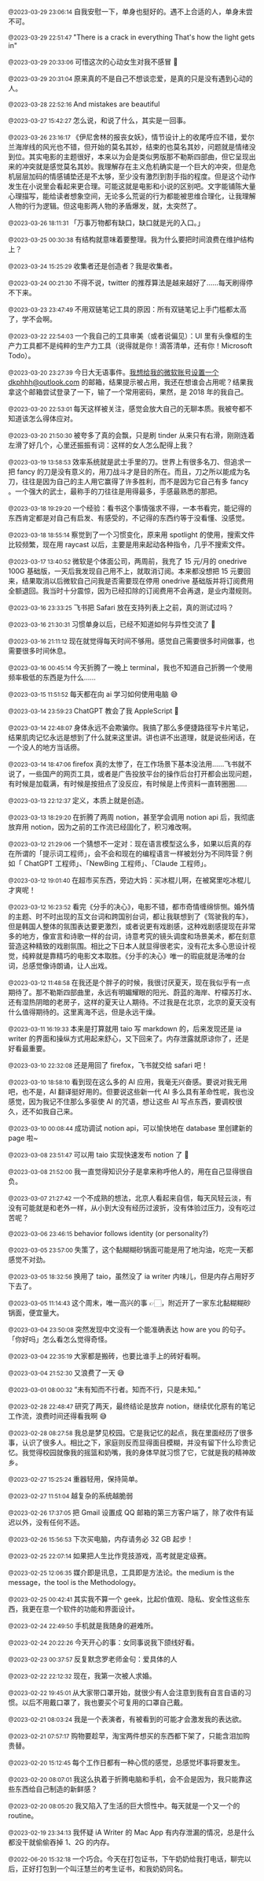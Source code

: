 <small>@2023-03-29 23:06:14 </small>自我安慰一下，单身也挺好的。遇不上合适的人，单身未尝不可。

<small>@2023-03-29 22:51:47 </small>"There is a crack in everything That's how the light gets in"

<small>@2023-03-29 20:33:06 </small>可惜这次的心动女生对我不感冒 🥺

<small>@2023-03-29 20:31:04 </small>原来真的不是自己不想谈恋爱，是真的只是没有遇到心动的人。

<small>@2023-03-28 22:52:16 </small>And mistakes are beautiful

<small>@2023-03-27 15:42:27 </small>怎么说，和说了什么，其实是一回事。

<small>@2023-03-26 23:16:17 </small>《伊尼舍林的报丧女妖》，情节设计上的收尾呼应不错，爱尔兰海岸线的风光也不错，但开始的莫名其妙，结束的也莫名其妙，问题就是情绪没到位。其实电影的主题很好，本来以为会是类似男版那不勒斯四部曲，但它呈现出来的冲突就是感觉莫名其妙。我理解存在主义危机确实是一个巨大的冲突，但是危机层层加码的情感铺垫还是不太够，至少没有激烈到割手指的程度。但是这个动作发生在小说里会看起来更合理。可能这就是电影和小说的区别吧。文字能铺陈大量心理描写，能给读者想象空间，无论多么荒诞的行为都能被思维合理化，让我理解人物的行为逻辑。但这电影两人物的矛盾爆发，就，太突然了。

<small>@2023-03-26 18:11:31 </small>「万事万物都有缺口，缺口就是光的入口。」

<small>@2023-03-25 00:30:38 </small>有结构就意味着要整理。我为什么要把时间浪费在维护结构上？

<small>@2023-03-24 15:25:29 </small>收集者还是创造者？我是收集者。

<small>@2023-03-24 00:21:30 </small>不得不说，twitter 的推荐算法是越来越好了……每天刷得停不下来。

<small>@2023-03-23 23:47:49 </small>不用双链笔记工具的原因：所有双链笔记上手门槛都太高了，学不会啊。

<small>@2023-03-22 22:54:03 </small>一个我自己的工具审美（或者说偏见）：UI 里有头像框的生产力工具都不是纯粹的生产力工具（说得就是你！滴答清单，还有你！Microsoft Todo）。

<small>@2023-03-20 23:27:39 </small>今日大无语事件。我想给我的微软账号设置一个dkphhh@outlook.com 的邮箱，结果提示被占用，我还在想谁会占用呢？结果我拿这个邮箱尝试登录了一下，输了一个常用密码，果然，是 2018 年的我自己。

<small>@2023-03-20 22:53:01 </small>每天这样被关注，感觉会放大自己的无聊本质。我被夸都不知道该怎么得体应对。

<small>@2023-03-20 21:50:30 </small>被夸多了真的会飘，只是刷 tinder 从来只有右滑，刚刚连着左滑了好几个，心里还振振有词：这样的女人怎么配得上我？

<small>@2023-03-19 13:58:53 </small>效率系统就是武士手里的刀。世界上有很多名刀、但追求一把 fancy 的刀是没有意义的，用刀战斗才是目的所在。而且，刀之所以能成为名刀，往往是因为自己的主人用它赢得了许多胜利，而不是因为它自己有多 fancy 。一个强大的武士，最称手的刀往往是用得最多，手感最熟悉的那把。

<small>@2023-03-18 19:29:20 </small>一个经验：看书这个事情强求不得，一本书看完，能记得的东西肯定都是对自己有启发、有感受的，不记得的东西约等于没看懂、没感觉。

<small>@2023-03-18 18:55:14 </small>察觉到了一个习惯变化，原来用 spotlight 的使用，搜索文件比较频繁，现在用 raycast 以后，主要是用来起动各种指令，几乎不搜索文件。

<small>@2023-03-17 13:40:52 </small>微软是个体面公司，两周前，我充了 15 元/月的 onedrive 100G 基础版，一天后我发现自己用不上，就取消订阅。本来都没想把 15 元要回来，结果取消以后微软自己问我是否需要现在停用 onedrive 基础版并将订阅费用全额退回。我当时十分震惊，因为已经扣除的订阅费用不会再退，是业内潜规则。

<small>@2023-03-16 23:33:25 </small>飞书把 Safari 放在支持列表上之前，真的测试过吗？

<small>@2023-03-16 21:30:31 </small>习惯单身以后，已经不知道如何与异性交流了 🥹

<small>@2023-03-16 21:11:12 </small>现在就觉得每天时间不够用。感觉自己需要很多时间做事，也需要很多时间休息。

<small>@2023-03-16 00:45:14 </small>今天折腾了一晚上 terminal，我也不知道自己折腾一个使用频率极低的东西是为什么……

<small>@2023-03-15 11:51:52 </small>每天都在向 ai 学习如何使用电脑 😅

<small>@2023-03-14 23:59:23 </small>ChatGPT 教会了我 AppleScript 🥹

<small>@2023-03-14 22:48:07 </small>身体永远不会欺骗你。我搞了那么多便捷路径写卡片笔记，结果肌肉记忆永远是想到了什么就来这里讲。讲也讲不出道理，就是说些闲话，在一个没人的地方当话痨。

<small>@2023-03-14 18:47:06 </small>firefox 真的太惨了，在工作场景下基本没法用……飞书就不说了，一些国产的网页工具，或者是广告投放平台的操作后台打开都会出现问题，有时候是加载满，有时候是按扭点了没反应，有时候是上传资料一直转圈圈……

<small>@2023-03-13 22:12:37 </small>定义，本质上就是创造。

<small>@2023-03-13 18:29:20 </small>在折腾了两周 notion，甚至学会调用 notion api 后，我彻底放弃用 notion，因为之前的工作流已经固化了，积习难改啊。

<small>@2023-03-12 21:29:06 </small>一个猜想不一定对：现在语言模型这么多，如果以后真的存在所谓的「提示词工程师」，会不会和现在的编程语言一样被划分为不同阵营？例如「 ChatGPT 工程师」、「NewBing 工程师」、「Claude 工程师」。

<small>@2023-03-12 19:01:40 </small>在超市买东西，旁边大妈：买冰棍儿啊，在被窝里吃冰棍儿才爽呢！

<small>@2023-03-12 16:23:52 </small>看完《分手的决心》，电影不错，都市奇情缠绵悱恻。婚外情的主题、时不时出现的互文台词和跨国别台词，都让我联想到了《驾驶我的车》，但是韩国人整体的氛围表达要更激烈，或者说更有戏剧感，这种戏剧感提现在非常多的地方，像宣言和诗歌一样的台词，诗意考究的镜头调度和场景美术，都在刻意营造这种精致的戏剧氛围。相比之下日本人就显得很老实，没有花太多心思设计视觉，纯粹就是靠精巧的电影文本取胜。《分手的决心》唯一的瑕疵就是汤唯的台词，总感觉像诗朗诵，让人出戏。

<small>@2023-03-12 11:48:58 </small>在我还是个胖子的时候，我很讨厌夏天，现在我似乎有一点期待了。那不勒斯四部曲里，永远有明媚耀眼的阳光、蔚蓝的海岸、柠檬苏打水、还有湿热阴暗的老房子，这样的夏天让人期待。不过我是在北京，北京的夏天没有什么值得期待的。这里离海不远，但是永远干燥。

<small>@2023-03-11 16:19:33 </small>本来是打算就用 taio 写 markdown 的，后来发现还是 ia writer 的界面和操纵方式用起来舒心，又下回来了。内存泄露就原谅你了，还是好看最重要。

<small>@2023-03-10 22:32:08 </small>还是用回了 firefox，飞书就交给 safari 吧！

<small>@2023-03-10 18:58:10 </small>看到现在这么多的 AI 应用，我毫无兴奋感。要说对我无用吧，也不是，AI 翻译挺好用的。但要说这些新一代 AI 多么具有革命性呢，我也没感觉，因为我记不住那么多驱使 AI 的咒语，想让这些 AI 写点东西，要调校很久，还不如我自己来。

<small>@2023-03-10 00:08:44 </small>成功调试 notion api，可以愉快地在 database 里创建新的 page 啦~

<small>@2023-03-08 23:51:47 </small>可以用 taio 实现快速发布 notion 了 🥹

<small>@2023-03-08 21:52:00 </small>我一直觉得知识分子是拿来称呼他人的，用在自己显得很自负。

<small>@2023-03-07 21:27:42 </small>一个不成熟的想法，北京人看起来自信，每天风轻云淡，有没有可能就是和老外一样，从小到大没有经历过波折，没有体验过压力，没有吃过苦呢？

<small>@2023-03-06 23:46:15 </small>behavior follows identity (or personality?)

<small>@2023-03-05 23:57:00 </small>失策了，这个黏糊糊砂锅面可能是用了地沟油，吃完一天都感觉不对劲。

<small>@2023-03-05 18:32:56 </small>换用了 taio，虽然没了 ia writer 内味儿，但是内存占用好歹下去了。

<small>@2023-03-05 11:14:43 </small>这个周末，唯一高兴的事 👉🏻，附近开了一家东北黏糊糊砂锅面，便宜量大。

<small>@2023-03-04 23:50:08 </small>突然发现中文没有一个能准确表达 how are you 的句子。「你好吗」怎么看怎么觉得奇怪。

<small>@2023-03-04 22:35:19 </small>大家都是搬砖，也要比谁手上的砖好看啊。

<small>@2023-03-04 21:52:30 </small>又浪费了一天 😅

<small>@2023-03-01 08:00:32 </small>“未有知而不行者。知而不行，只是未知。”

<small>@2023-02-28 22:48:47 </small>研究了两天，最终结论是放弃 notion，继续优化原有的笔记工作流，浪费时间还得看我啊 😅

<small>@2023-02-28 08:27:58 </small>我总是梦见校园。它是我记忆的起点，我在里面经历了很多事，认识了很多人。相比之下，家庭则反而显得面目模糊，并没有留下什么珍贵记忆。我觉得校园就像我的摇篮和奶嘴，我的身体早就习惯了它，它就是我的精神故乡。

<small>@2023-02-27 15:25:24 </small>重器轻用，保持简单。

<small>@2023-02-27 11:51:04 </small>越复杂的系统越脆弱

<small>@2023-02-26 17:37:05 </small>把 Gmail 设置成 QQ 邮箱的第三方客户端了，除了收件有延迟以外，没有任何不适。

<small>@2023-02-26 15:56:53 </small>下次买电脑，内存请务必 32 GB 起步！

<small>@2023-02-25 22:07:14 </small>如果把人生比作竞技游戏，高考就是定级赛。

<small>@2023-02-25 12:06:35 </small>媒介即是讯息，工具即是方法论。the medium is the message，the tool is the Methodology。

<small>@2023-02-25 00:42:41 </small>其实我不算一个 geek，比起价值观、隐私、安全性这些东西，我更在意一个软件的功能和界面设计。

<small>@2023-02-24 22:49:50 </small>手机就是我随身的避难所。

<small>@2023-02-24 20:22:26 </small>今天开心的事：女同事说我下颌线好看。

<small>@2023-02-23 00:37:57 </small>反复默念罗老师金句：爱具体的人

<small>@2023-02-22 22:12:32 </small>现在，我第一次被人求婚。

<small>@2023-02-22 19:45:01 </small>从大家带口罩开始，就很少有人会注意到我有自言自语的习惯。以后不用戴口罩了，我也要买个可复用的口罩自己戴。

<small>@2023-02-21 08:03:24 </small>我是一个表演者，有被看到的可能才会激发我的表达欲。

<small>@2023-02-21 07:57:17 </small>购物要趁早，淘宝两件想买的东西都下架了，只能含泪加购贵替。

<small>@2023-02-20 15:12:45 </small>每个工作日都有一种心慌的感觉，总感觉坏事将要发生。

<small>@2023-02-20 08:07:01 </small>我这么执着于折腾电脑和手机，会不会是因为，我只能靠这些东西给自己制造的新鲜感？

<small>@2023-02-20 08:05:20 </small>我又陷入了生活的巨大惯性中。每天就是一个又一个的 routine。

<small>@2023-02-19 23:34:13 </small>我怀疑 iA Writer 的 Mac App 有内存泄漏的情况，总是什么都没干就偷偷吞掉 1、2G 的内存。

<small>@2022-06-20 15:32:18 </small>一个巧合。今天在打包证书，下午奶奶给我打电话，聊完以后，正好打包到一个叫汪慧兰的考生证书，和我奶奶同名。